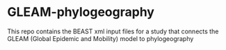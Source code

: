 # GLEAM-phylogeography
This repo contains the BEAST xml input files for a study that connects the GLEAM (Global Epidemic and Mobility) model to phylogeography
